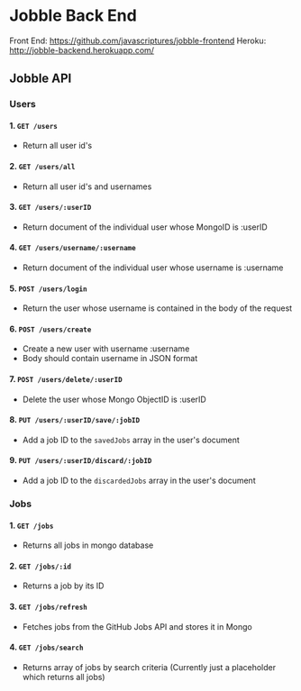 # Jobble Back End

Front End: https://github.com/javascriptures/jobble-frontend
Heroku: http://jobble-backend.herokuapp.com/

## Jobble API

### Users

#### 1. `GET /users`

- Return all user id's

#### 2. `GET /users/all`

- Return all user id's and usernames

#### 3. `GET /users/:userID`

- Return document of the individual user whose MongoID is :userID

#### 4. `GET /users/username/:username`

- Return document of the individual user whose username is :username

#### 5. `POST /users/login`

- Return the user whose username is contained in the body of the request

#### 6. `POST /users/create`

- Create a new user with username :username
- Body should contain username in JSON format

#### 7. `POST /users/delete/:userID`

- Delete the user whose Mongo ObjectID is :userID

#### 8. `PUT /users/:userID/save/:jobID`

- Add a job ID to the `savedJobs` array in the user's document

#### 9. `PUT /users/:userID/discard/:jobID`

- Add a job ID to the `discardedJobs` array in the user's document

### Jobs

#### 1. `GET /jobs`

- Returns all jobs in mongo database

#### 2. `GET /jobs/:id`

- Returns a job by its ID

#### 3. `GET /jobs/refresh`

- Fetches jobs from the GitHub Jobs API and stores it in Mongo

#### 4. `GET /jobs/search`

- Returns array of jobs by search criteria (Currently just a placeholder which returns all jobs)
